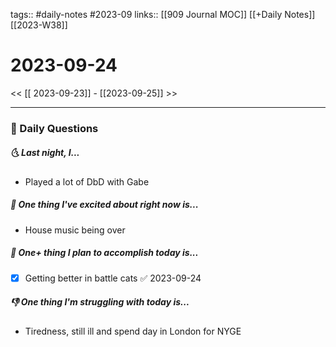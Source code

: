 tags:: #daily-notes #2023-09
links:: [[909 Journal MOC]] [[+Daily Notes]] [[2023-W38]]


# 2023-09-24

<< [[ 2023-09-23]] - [[2023-09-25]] >>

---
### 📅 Daily Questions
##### 🌜 Last night, I...
- Played a lot of DbD with Gabe

##### 🙌 One thing I've excited about right now is...
- House music being over

##### 🚀 One+ thing I plan to accomplish today is...
- [x] Getting better in battle cats ✅ 2023-09-24

##### 👎 One thing I'm struggling with today is...
- Tiredness, still ill and spend day in London for NYGE